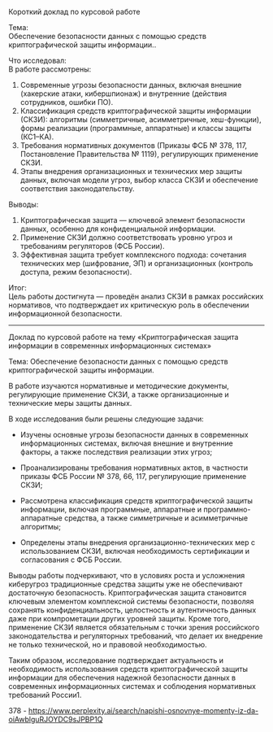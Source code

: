 Короткий доклад по курсовой работе  

Тема:  
Обеспечение безопасности данных с помощью средств криптографической защиты информации..  

Что исследовал:  
В работе рассмотрены:  
1. Современные угрозы безопасности данных, включая внешние (хакерские атаки, кибершпионаж) и внутренние (действия сотрудников, ошибки ПО).  
2. Классификация средств криптографической защиты информации (СКЗИ): алгоритмы (симметричные, асимметричные, хеш-функции), формы реализации (программные, аппаратные) и классы защиты (КС1–КА).  
3. Требования нормативных документов (Приказы ФСБ № 378, 117, Постановление Правительства № 1119), регулирующих применение СКЗИ.  
4. Этапы внедрения организационных и технических мер защиты данных, включая модели угроз, выбор класса СКЗИ и обеспечение соответствия законодательству.  

Выводы:  
1. Криптографическая защита — ключевой элемент безопасности данных, особенно для конфиденциальной информации.  
2. Применение СКЗИ должно соответствовать уровню угроз и требованиям регуляторов (ФСБ России).  
3. Эффективная защита требует комплексного подхода: сочетания технических мер (шифрование, ЭП) и организационных (контроль доступа, режим безопасности).  

Итог:  
Цель работы достигнута — проведён анализ СКЗИ в рамках российских нормативов, что подтверждает их критическую роль в обеспечении информационной безопасности.




---



Доклад по курсовой работе на тему «Криптографическая защита информации в современных информационных системах»

Тема: Обеспечение безопасности данных с помощью средств криптографической защиты информации.

В работе изучаются нормативные и методические документы, регулирующие применение СКЗИ, а также организационные и технические меры защиты данных.

В ходе исследования были решены следующие задачи:

- Изучены основные угрозы безопасности данных в современных информационных системах, включая внешние и внутренние факторы, а также последствия реализации этих угроз;
    
- Проанализированы требования нормативных актов, в частности приказы ФСБ России № 378, 66, 117, регулирующие применение СКЗИ;
    
- Рассмотрена классификация средств криптографической защиты информации, включая программные, аппаратные и программно-аппаратные средства, а также симметричные и асимметричные алгоритмы;
    
- Определены этапы внедрения организационно-технических мер с использованием СКЗИ, включая необходимость сертификации и согласования с ФСБ России.
    

Выводы работы подчеркивают, что в условиях роста и усложнения киберугроз традиционные средства защиты уже не обеспечивают достаточную безопасность. Криптографическая защита становится ключевым элементом комплексной системы безопасности, позволяя сохранять конфиденциальность, целостность и аутентичность данных даже при компрометации других уровней защиты. Кроме того, применение СКЗИ является обязательным с точки зрения российского законодательства и регуляторных требований, что делает их внедрение не только технической, но и правовой необходимостью.

Таким образом, исследование подтверждает актуальность и необходимость использования средств криптографической защиты информации для обеспечения надежной безопасности данных в современных информационных системах и соблюдения нормативных требований России1.



378 - https://www.perplexity.ai/search/napishi-osnovnye-momenty-iz-da-oiAwblguRJOYDC9sJPBP1Q